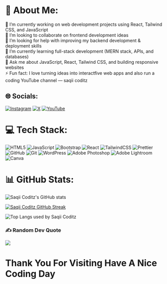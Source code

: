 # 💫 About Me:

🔭 I’m currently working on web development projects using React, Tailwind CSS, and JavaScript<br>👯 I’m looking to collaborate on frontend development ideas<br>🤝 I’m looking for help with improving my backend development & deployment skills<br>🌱 I’m currently learning full-stack development (MERN stack, APIs, and databases)<br>💬 Ask me about JavaScript, React, Tailwind CSS, and building responsive websites<br>⚡ Fun fact: I love turning ideas into interactfive web apps and also run a coding YouTube channel — saqii coditz

## 🌐 Socials:

[![Instagram](https://img.shields.io/badge/Instagram-%23E4405F.svg?logo=Instagram&logoColor=white)](https://instagram.com/saqiicoditz) 
[![X](https://img.shields.io/badge/X-black.svg?logo=X&logoColor=white)](https://x.com/saqiicoditz) 
[![YouTube](https://img.shields.io/badge/YouTube-%23FF0000.svg?logo=YouTube&logoColor=white)](https://youtube.com/@saqiicoditz)

# 💻 Tech Stack:

![HTML5](https://img.shields.io/badge/html5-%23E34F26.svg?style=for-the-badge&logo=html5&logoColor=white) 
![JavaScript](https://img.shields.io/badge/javascript-%23323330.svg?style=for-the-badge&logo=javascript&logoColor=%23F7DF1E) ![Bootstrap](https://img.shields.io/badge/bootstrap-%238511FA.svg?style=for-the-badge&logo=bootstrap&logoColor=white) 
![React](https://img.shields.io/badge/react-%2320232a.svg?style=for-the-badge&logo=react&logoColor=%2361DAFB) 
![TailwindCSS](https://img.shields.io/badge/tailwindcss-%2338B2AC.svg?style=for-the-badge&logo=tailwind-css&logoColor=white) ![Prettier](https://img.shields.io/badge/prettier-%23F7B93E.svg?style=for-the-badge&logo=prettier&logoColor=black) 
![GitHub](https://img.shields.io/badge/github-%23121011.svg?style=for-the-badge&logo=github&logoColor=white) 
![Git](https://img.shields.io/badge/git-%23F05033.svg?style=for-the-badge&logo=git&logoColor=white) 
![WordPress](https://img.shields.io/badge/WordPress-%23117AC9.svg?style=for-the-badge&logo=WordPress&logoColor=white) 
![Adobe Photoshop](https://img.shields.io/badge/adobe%20photoshop-%2331A8FF.svg?style=for-the-badge&logo=adobe%20photoshop&logoColor=white) 
![Adobe Lightroom](https://img.shields.io/badge/Adobe%20Lightroom-31A8FF.svg?style=for-the-badge&logo=Adobe%20Lightroom&logoColor=white) 
![Canva](https://img.shields.io/badge/Canva-%2300C4CC.svg?style=for-the-badge&logo=Canva&logoColor=white)



# 📊 GitHub Stats:
![Saqii Coditz's GitHub stats](https://github-readme-stats.vercel.app/api?username=saqiicoditz&border_radius=20)


[![Saqii Coditz GitHub Streak](https://streak-stats.demolab.com?user=saqiicoditz&border_radius=20&date_format=j%20M%5B%20Y%5D)](https://git.io/streak-stats)

![Top Langs used by Saqii Coditz](https://github-readme-stats.vercel.app/api/top-langs/?username=saqiicoditz&border_radius=20&layout=compact)

### ✍️ Random Dev Quote

![](https://quotes-github-readme.vercel.app/api?type=horizontal&border_radius=20)

# Thank You For Visiting Have A Nice Coding Day
